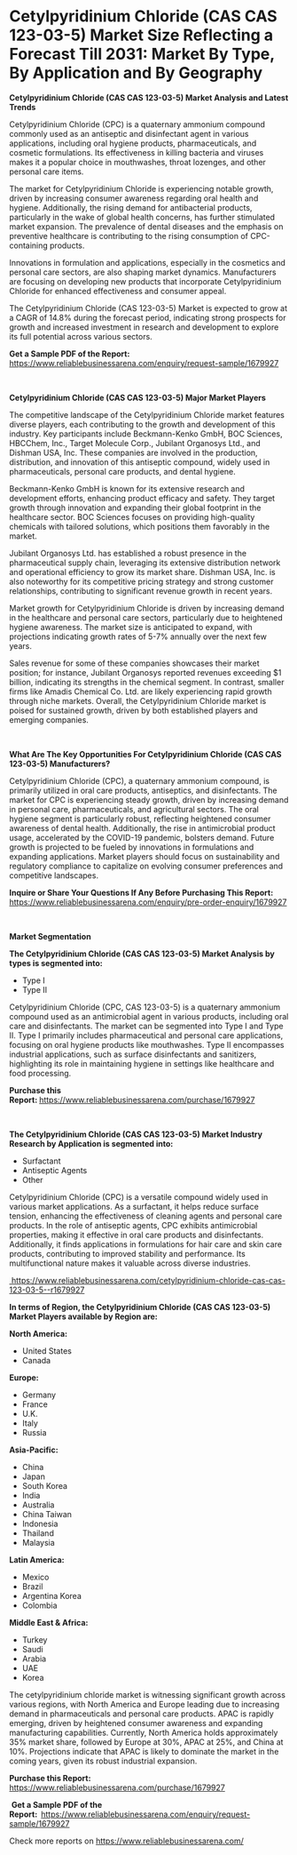 <p><h1>Cetylpyridinium Chloride (CAS CAS 123-03-5) Market Size Reflecting a Forecast Till 2031: Market By Type, By Application and By Geography</h1></p><p><strong>Cetylpyridinium Chloride (CAS CAS 123-03-5) Market Analysis and Latest Trends</strong></p>
<p><p>Cetylpyridinium Chloride (CPC) is a quaternary ammonium compound commonly used as an antiseptic and disinfectant agent in various applications, including oral hygiene products, pharmaceuticals, and cosmetic formulations. Its effectiveness in killing bacteria and viruses makes it a popular choice in mouthwashes, throat lozenges, and other personal care items.</p><p>The market for Cetylpyridinium Chloride is experiencing notable growth, driven by increasing consumer awareness regarding oral health and hygiene. Additionally, the rising demand for antibacterial products, particularly in the wake of global health concerns, has further stimulated market expansion. The prevalence of dental diseases and the emphasis on preventive healthcare is contributing to the rising consumption of CPC-containing products.</p><p>Innovations in formulation and applications, especially in the cosmetics and personal care sectors, are also shaping market dynamics. Manufacturers are focusing on developing new products that incorporate Cetylpyridinium Chloride for enhanced effectiveness and consumer appeal.</p><p>The Cetylpyridinium Chloride (CAS 123-03-5) Market is expected to grow at a CAGR of 14.8% during the forecast period, indicating strong prospects for growth and increased investment in research and development to explore its full potential across various sectors.</p></p>
<p><strong>Get a Sample PDF of the Report:&nbsp;</strong> <a href="https://www.reliablebusinessarena.com/enquiry/request-sample/1679927?utm_campaign=1420&utm_medium=2&utm_source=Github&utm_content=ia&utm_term=28122024&utm_id=cetylpyridinium-chloride-cas-cas-123-03-5">https://www.reliablebusinessarena.com/enquiry/request-sample/1679927</a></p>
<p>&nbsp;</p>
<p><strong>Cetylpyridinium Chloride (CAS CAS 123-03-5) Major Market Players</strong></p>
<p><p>The competitive landscape of the Cetylpyridinium Chloride market features diverse players, each contributing to the growth and development of this industry. Key participants include Beckmann-Kenko GmbH, BOC Sciences, HBCChem, Inc., Target Molecule Corp., Jubilant Organosys Ltd., and Dishman USA, Inc. These companies are involved in the production, distribution, and innovation of this antiseptic compound, widely used in pharmaceuticals, personal care products, and dental hygiene.</p><p>Beckmann-Kenko GmbH is known for its extensive research and development efforts, enhancing product efficacy and safety. They target growth through innovation and expanding their global footprint in the healthcare sector. BOC Sciences focuses on providing high-quality chemicals with tailored solutions, which positions them favorably in the market.</p><p>Jubilant Organosys Ltd. has established a robust presence in the pharmaceutical supply chain, leveraging its extensive distribution network and operational efficiency to grow its market share. Dishman USA, Inc. is also noteworthy for its competitive pricing strategy and strong customer relationships, contributing to significant revenue growth in recent years.</p><p>Market growth for Cetylpyridinium Chloride is driven by increasing demand in the healthcare and personal care sectors, particularly due to heightened hygiene awareness. The market size is anticipated to expand, with projections indicating growth rates of 5-7% annually over the next few years.</p><p>Sales revenue for some of these companies showcases their market position; for instance, Jubilant Organosys reported revenues exceeding $1 billion, indicating its strengths in the chemical segment. In contrast, smaller firms like Amadis Chemical Co. Ltd. are likely experiencing rapid growth through niche markets. Overall, the Cetylpyridinium Chloride market is poised for sustained growth, driven by both established players and emerging companies.</p></p>
<p>&nbsp;</p>
<p><strong>What Are The Key Opportunities For Cetylpyridinium Chloride (CAS CAS 123-03-5) Manufacturers?</strong></p>
<p><p>Cetylpyridinium Chloride (CPC), a quaternary ammonium compound, is primarily utilized in oral care products, antiseptics, and disinfectants. The market for CPC is experiencing steady growth, driven by increasing demand in personal care, pharmaceuticals, and agricultural sectors. The oral hygiene segment is particularly robust, reflecting heightened consumer awareness of dental health. Additionally, the rise in antimicrobial product usage, accelerated by the COVID-19 pandemic, bolsters demand. Future growth is projected to be fueled by innovations in formulations and expanding applications. Market players should focus on sustainability and regulatory compliance to capitalize on evolving consumer preferences and competitive landscapes.</p></p>
<p><strong>Inquire or Share Your Questions If Any Before Purchasing This Report:</strong> <a href="https://www.reliablebusinessarena.com/enquiry/pre-order-enquiry/1679927?utm_campaign=1420&utm_medium=2&utm_source=Github&utm_content=ia&utm_term=28122024&utm_id=cetylpyridinium-chloride-cas-cas-123-03-5">https://www.reliablebusinessarena.com/enquiry/pre-order-enquiry/1679927</a></p>
<p>&nbsp;</p>
<p><strong>Market Segmentation</strong></p>
<p><strong>The Cetylpyridinium Chloride (CAS CAS 123-03-5) Market Analysis by types is segmented into:</strong></p>
<p><ul><li>Type I</li><li>Type II</li></ul></p>
<p><p>Cetylpyridinium Chloride (CPC, CAS 123-03-5) is a quaternary ammonium compound used as an antimicrobial agent in various products, including oral care and disinfectants. The market can be segmented into Type I and Type II. Type I primarily includes pharmaceutical and personal care applications, focusing on oral hygiene products like mouthwashes. Type II encompasses industrial applications, such as surface disinfectants and sanitizers, highlighting its role in maintaining hygiene in settings like healthcare and food processing.</p></p>
<p><strong>Purchase this Report:&nbsp;</strong><a href="https://www.reliablebusinessarena.com/purchase/1679927?utm_campaign=1420&utm_medium=2&utm_source=Github&utm_content=ia&utm_term=28122024&utm_id=cetylpyridinium-chloride-cas-cas-123-03-5">https://www.reliablebusinessarena.com/purchase/1679927</a></p>
<p>&nbsp;</p>
<p><strong>The Cetylpyridinium Chloride (CAS CAS 123-03-5) Market Industry Research by Application is segmented into:</strong></p>
<p><ul><li>Surfactant</li><li>Antiseptic Agents</li><li>Other</li></ul></p>
<p><p>Cetylpyridinium Chloride (CPC) is a versatile compound widely used in various market applications. As a surfactant, it helps reduce surface tension, enhancing the effectiveness of cleaning agents and personal care products. In the role of antiseptic agents, CPC exhibits antimicrobial properties, making it effective in oral care products and disinfectants. Additionally, it finds applications in formulations for hair care and skin care products, contributing to improved stability and performance. Its multifunctional nature makes it valuable across diverse industries.</p></p>
<p><a href="https://www.reliablebusinessarena.com/cetylpyridinium-chloride-cas-cas-123-03-5--r1679927?utm_campaign=1420&utm_medium=2&utm_source=Github&utm_content=ia&utm_term=28122024&utm_id=cetylpyridinium-chloride-cas-cas-123-03-5">&nbsp;https://www.reliablebusinessarena.com/cetylpyridinium-chloride-cas-cas-123-03-5--r1679927</a></p>
<p><strong>In terms of Region, the Cetylpyridinium Chloride (CAS CAS 123-03-5) Market Players available by Region are:</strong></p>
<p>
    <p> <strong> North America: </strong>
        <ul>
            <li>United States</li>
            <li>Canada</li>
        </ul>
        </p> 
    <p> <strong> Europe: </strong>
        <ul>
            <li>Germany</li>
            <li>France</li>
            <li>U.K.</li>
            <li>Italy</li>
            <li>Russia</li>
        </ul>
        </p> 
    <p> <strong> Asia-Pacific: </strong>
        <ul>
            <li>China</li>
            <li>Japan</li>
            <li>South Korea</li>
            <li>India</li>
            <li>Australia</li>
            <li>China Taiwan</li>
            <li>Indonesia</li>
            <li>Thailand</li>
            <li>Malaysia</li>
        </ul>
        </p> 
    <p> <strong> Latin America: </strong>
        <ul>
            <li>Mexico</li>
            <li>Brazil</li>
            <li>Argentina Korea</li>
            <li>Colombia</li>
        </ul>
        </p> 
    <p> <strong> Middle East & Africa: </strong>
        <ul>
            <li>Turkey</li>
            <li>Saudi</li>
            <li>Arabia</li>
            <li>UAE</li>
            <li>Korea</li>
        </ul>
    </p>
    </p>
<p><p>The cetylpyridinium chloride market is witnessing significant growth across various regions, with North America and Europe leading due to increasing demand in pharmaceuticals and personal care products. APAC is rapidly emerging, driven by heightened consumer awareness and expanding manufacturing capabilities. Currently, North America holds approximately 35% market share, followed by Europe at 30%, APAC at 25%, and China at 10%. Projections indicate that APAC is likely to dominate the market in the coming years, given its robust industrial expansion.</p></p>
<p><strong>Purchase this Report: </strong><a href="https://www.reliablebusinessarena.com/purchase/1679927?utm_campaign=1420&utm_medium=2&utm_source=Github&utm_content=ia&utm_term=28122024&utm_id=cetylpyridinium-chloride-cas-cas-123-03-5">https://www.reliablebusinessarena.com/purchase/1679927</a></p>
<p>&nbsp;<strong>Get a Sample PDF of the Report:&nbsp;&nbsp;</strong><a href="https://www.reliablebusinessarena.com/enquiry/request-sample/1679927?utm_campaign=1420&utm_medium=2&utm_source=Github&utm_content=ia&utm_term=28122024&utm_id=cetylpyridinium-chloride-cas-cas-123-03-5">https://www.reliablebusinessarena.com/enquiry/request-sample/1679927</a></p>
<p><strong></strong></p>
<p>Check more reports on <a href="https://www.reliablebusinessarena.com/?utm_campaign=1420&utm_medium=2&utm_source=Github&utm_content=ia&utm_term=28122024&utm_id=cetylpyridinium-chloride-cas-cas-123-03-5">https://www.reliablebusinessarena.com/</a></p>